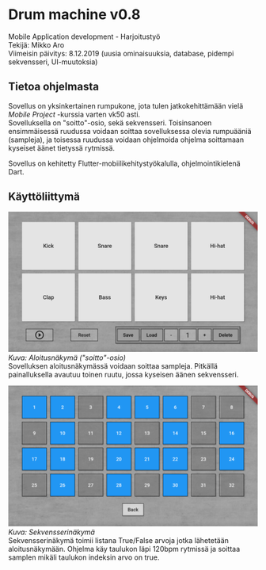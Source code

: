 # Drum machine v0.8

Mobile Application development - Harjoitustyö  
Tekijä: Mikko Aro  
Viimeisin päivitys: 8.12.2019 (uusia ominaisuuksia, database, pidempi sekvensseri, UI-muutoksia)

## Tietoa ohjelmasta

Sovellus on yksinkertainen rumpukone, jota tulen jatkokehittämään vielä *Mobile Project* -kurssia varten vk50 asti.  
Sovelluksella on "soitto"-osio, sekä sekvensseri. Toisinsanoen ensimmäisessä ruudussa voidaan soittaa sovelluksessa olevia rumpuääniä (sampleja), ja toisessa ruudussa voidaan ohjelmoida ohjelma soittamaan kyseiset äänet tietyssä rytmissä.

Sovellus on kehitetty Flutter-mobiilikehitystyökalulla, ohjelmointikielenä Dart.

## Käyttöliittymä

![Screen 1](Docs/Screen1.PNG)
*Kuva: Aloitusnäkymä ("soitto"-osio)*  
Sovelluksen aloitusnäkymässä voidaan soittaa sampleja. Pitkällä painalluksella avautuu toinen ruutu, jossa kyseisen äänen sekvensseri.  

![Screen 2](Docs/Screen2.PNG)
*Kuva: Sekvensserinäkymä*  
Sekvensserinäkymä toimii listana True/False arvoja jotka lähetetään aloitusnäkymään. Ohjelma käy taulukon läpi 120bpm rytmissä ja soittaa samplen mikäli taulukon indeksin arvo on true.  
